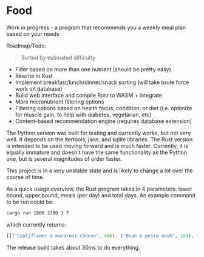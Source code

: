 # Food

Work in progress - a program that recommends you a weekly meal plan based on your needs

Roadmap/Todo:
> Sorted by estimated difficulty

- Filter based on more than one nutrient (should be pretty easy)
- Rewrite in Rust
- Implement breakfast/lunch/dinner/snack sorting (will take brute force work on database)
- Build web interface and compile Rust to WASM + integrate
- More micronutrient filtering options
- Filtering options based on health focus, condition, or diet (i.e. optimize for muscle gain, to help
with diabetes, vegetarian, etc)
- Content-based recommendation engine (requires database extension) 

The Python version was built for testing and currently works, but not very well. It depends on the itertools, json, and sqlite libraries. 
The Rust version is intended to be used moving forward and is much faster. Currently, it is equally immature and doesn't have the same functionality as the Python one, but is several magnitudes of order faster. 

This project is in a very unstable state and is likely to change a lot over the course of time.

As a quick usage overview, the Rust program takes in 4 parameters: lower bound, upper bound, meals (per day) and total days. An example command to be run could be:
```bash
cargo run 1800 2200 3 7
```
which currently returns:
```rust
[[("Cauliflower & macaroni cheese", 446), ("Bean & pesto mash", 183), ("Brandy pudding", 764)], [("Cauliflower & macaroni cheese", 446), ("Bean & pesto mash", 183), ("Crunchy cauliflower, apple & blue cheese salad", 417)], [("Cauliflower & macaroni cheese", 446), ("Bean & pesto mash", 183), ("Sticky glazed ribs", 604)], [("Cauliflower & macaroni cheese", 446), ("Bean & pesto mash", 183), ("Egg fried rice with prawns", 401)], [("Cauliflower & macaroni cheese", 446), ("Bean & pesto mash", 183), ("Full English salad", 508)], [("Cauliflower & macaroni cheese", 446), ("Bean & pesto mash", 183), ("Celery sticks with blue cheese dip", 158)], [("Cauliflower & macaroni cheese", 446), ("Bean & pesto mash", 183), ("Haricot bean & truffle mash", 432)]]
```
The release build takes about 30ms to do everything.
